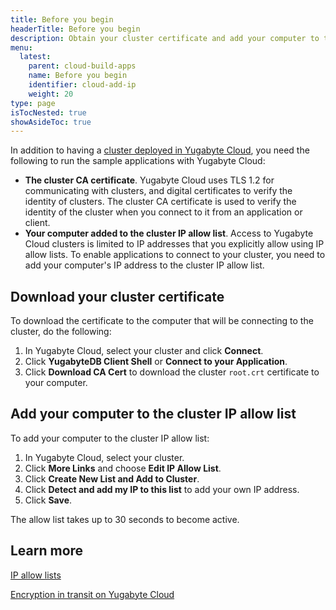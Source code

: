 ```yaml
---
title: Before you begin
headerTitle: Before you begin
description: Obtain your cluster certificate and add your computer to the IP allow list.
menu:
  latest:
    parent: cloud-build-apps
    name: Before you begin
    identifier: cloud-add-ip
    weight: 20
type: page
isTocNested: true
showAsideToc: true
---
```


In addition to having a [cluster deployed in Yugabyte Cloud](../../qs-add/), you need the following to run the sample applications with Yugabyte Cloud:

- **The cluster CA certificate**. Yugabyte Cloud uses TLS 1.2 for communicating with clusters, and digital certificates to verify the identity of clusters. The cluster CA certificate is used to verify the identity of the cluster when you connect to it from an application or client.
- **Your computer added to the cluster IP allow list**. Access to Yugabyte Cloud clusters is limited to IP addresses that you explicitly allow using IP allow lists. To enable applications to connect to your cluster, you need to add your computer's IP address to the cluster IP allow list.

## Download your cluster certificate

To download the certificate to the computer that will be connecting to the cluster, do the following:

1. In Yugabyte Cloud, select your cluster and click **Connect**.
1. Click **YugabyteDB Client Shell** or **Connect to your Application**.
1. Click **Download CA Cert** to download the cluster `root.crt` certificate to your computer.

## Add your computer to the cluster IP allow list

To add your computer to the cluster IP allow list:

1. In Yugabyte Cloud, select your cluster.
1. Click **More Links** and choose **Edit IP Allow List**.
1. Click **Create New List and Add to Cluster**.
1. Click **Detect and add my IP to this list** to add your own IP address.
1. Click **Save**.

The allow list takes up to 30 seconds to become active.

## Learn more

[IP allow lists](../../../cloud-secure-clusters/add-connections/)

[Encryption in transit on Yugabyte Cloud](../../../cloud-secure-clusters/cloud-authentication/)
